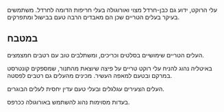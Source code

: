 עלי הרוקט, ידוע גם כבן-חרדל מצוי ואורוגולה בעלי חריפות הדומה לחרדל. משתמשים בעיקר בעלים הטריים שכן הם מאבדים הרבה טעם בבישול ומתפרקים.

## במטבח

העלים הטריים שימושיים בסלטים וכריכים, ומשתלבים טוב עם רטבים חמצמצים.

באיטליה נהוג להניח עלי רוקט טריים על פיצה שיוצאת מהתנור, שמספקים קונטרסט במרקם ובטעם למאפה העשיר. מכינים מהעלים גם רטבים לפסטה.

העלים הצעירים עגלגלים ובעלי טעם עדין יחסית לעלים הבוגרים.

בעדות מסוימות נהוג להשתמש באורוגולה ככרפס.




